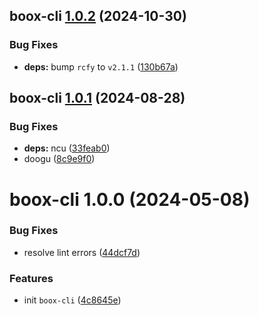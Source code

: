 ## boox-cli [1.0.2](https://github.com/bent10/boox/compare/boox-cli@1.0.1...boox-cli@1.0.2) (2024-10-30)


### Bug Fixes

* **deps:** bump `rcfy` to `v2.1.1` ([130b67a](https://github.com/bent10/boox/commit/130b67a036776116fc390db8e31c19aad1dd65fe))

## boox-cli [1.0.1](https://github.com/bent10/boox/compare/boox-cli@1.0.0...boox-cli@1.0.1) (2024-08-28)


### Bug Fixes

* **deps:** ncu ([33feab0](https://github.com/bent10/boox/commit/33feab00cc7d98f89c36ae52a04dbd857796f41a))
* doogu ([8c9e9f0](https://github.com/bent10/boox/commit/8c9e9f04d18590f03b9e59d0ecf8d3517a4dda3f))

# boox-cli 1.0.0 (2024-05-08)


### Bug Fixes

* resolve lint errors ([44dcf7d](https://github.com/bent10/boox/commit/44dcf7df70b81609947a5b38b3cb3b344bcedf15))


### Features

* init `boox-cli` ([4c8645e](https://github.com/bent10/boox/commit/4c8645e4bb3ff79d94a313dc6d8c1236e49cdb55))
